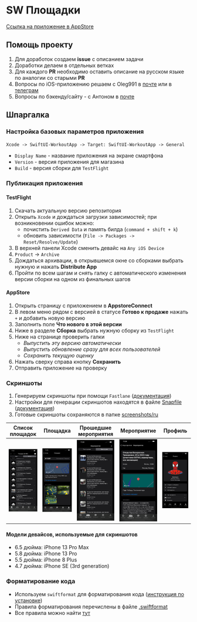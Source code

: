 # SW Площадки
[Ссылка на приложение в AppStore](https://itunes.apple.com/us/app/jobsy/id1035159361)

## Помощь проекту
1. Для доработок создаем **issue** с описанием задачи
2. Доработки делаем в отдельных ветках
3. Для каждого **PR** необходимо оставить описание на русском языке по аналогии со старыми **PR**
4. Вопросы по iOS-приложению решаем с Oleg991 в [почте](mailto:o.n.eremenko@gmail.com?subject=[GitHub]-SwiftUI-WorkoutApp) или в [телеграм](http://t.me/oleg991)
5. Вопросы по бэкенду/сайту - c Антоном в [почте](mailto:anton@workout.su?subject=[GitHub]-SwiftUI-WorkoutApp)

## Шпаргалка
### Настройка базовых параметров приложения  
`Xcode -> SwiftUI-WorkoutApp -> Target: SwiftUI-WorkoutApp -> General`
- `Display Name` - название приложения на экране смартфона 
- `Version` - версия приложения для магазина 
- `Build` - версия сборки для `TestFlight` 

### Публикация приложения
#### TestFlight
1. Скачать актуальную версию репозитория
2. Открыть `Xcode` и дождаться загрузки зависимостей; при возникновении ошибок можно:
   -  почистить `Derived Data` и память билда (`command + shift + k`)
   -  обновить зависимости (`File -> Packages -> Reset/Resolve/Update`)
3. В верхней панели Xcode сменить девайс на `Any iOS Device `
4. `Product` -> `Archive`
5. Дождаться архивации, в открывшемся окне со сборками выбрать нужную и нажать **Distribute App**
6. Пройти по всем шагам и снять галку с автоматического изменения версии сборки на одном из финальных шагов

#### AppStore
1. Открыть страницу с приложением в **AppstoreConnect**
2. В левом меню рядом с версией в статусе **Готово к продаже** нажать `+` и добавить новую версию
3. Заполнить поле **Что нового в этой версии**
4. Ниже в разделе **Сборка** выбрать нужную сборку из `TestFlight`
5. Ниже на странице проверить галки
   - *Выпустить эту версию автоматически*
   - *Выпустить обновление сразу для всех пользователей*
   - *Сохранить текущую оценку*
6. Нажать сверху справа кнопку **Сохранить**
7. Отправить приложение на проверку

### Скриншоты  
1. Генерируем скриншоты при помощи `Fastlane` ([документация](https://docs.fastlane.tools/getting-started/ios/setup/))
2. Настройки для генерации скриншотов находятся в файле [Snapfile](Snapfile) ([документация](https://docs.fastlane.tools/actions/snapshot/))
3. Готовые скриншоты сохраняются в папке [screenshots/ru](./screenshots/ru)

| Список площадок | Площадка | Прошедшие мероприятия | Мероприятие | Профиль |
| --- | --- | --- | --- | --- |
| <img src="./screenshots/ru/iPhone 13 Pro Max-1-sportsGroundsList.png"> | <img src="./screenshots/ru/iPhone 13 Pro Max-2-sportsGroundDetails.png"> | <img src="./screenshots/ru/iPhone 13 Pro Max-3-pastEvents.png"> | <img src="./screenshots/ru/iPhone 13 Pro Max-4-eventDetails.png"> | <img src="./screenshots/ru/iPhone 13 Pro Max-5-profile.png"> |

#### Модели девайсов, используемые для скриншотов
- 6.5 дюйма: iPhone 13 Pro Max
- 5.8 дюйма: iPhone 13 Pro
- 5.5 дюйма: iPhone 8 Plus
- 4.7 дюйма: iPhone SE (3rd generation)

### Форматирование кода
- Используем `swiftformat` для форматирования кода ([инструкция по установке](https://github.com/nicklockwood/SwiftFormat#how-do-i-install-it))
- Правила форматирования перечислены в файле [.swiftformat](.swiftformat)
- Все правила можно найти [тут](https://github.com/nicklockwood/SwiftFormat/blob/master/Rules.md)
